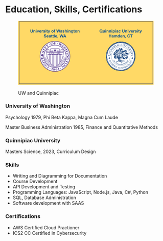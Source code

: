 # Education, Skills, Certifications

<figure><img src=".gitbook/assets/universities.png" alt=""><figcaption><p>UW and Quinnipiac</p></figcaption></figure>

### University of Washington

Psychology 1979, Phi Beta Kappa, Magna Cum Laude

Master Business Administration 1985, Finance and Quantitative Methods

### Quinnipiac University

Masters Science, 2023, Curriculum Design

### Skills

* Writing and Diagramming for Documentation
* Course Development
* API Development and Testing
* Programming Languages: JavaScript, Node.js, Java, C#, Python
* SQL, Database Administration
* Software development with SAAS

### Certifications

* AWS Certified Cloud Practioner
* ICS2 CC Certified in Cybersecurity















